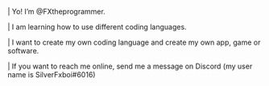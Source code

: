 | Yo! I’m @FXtheprogrammer. 

| I am learning how to use different coding languages.

| I want to create my own coding language and create my own app, game or software.

| If you want to reach me online, send me a  message on Discord (my user name is SilverFxboi#6016)

<!---
FXtheprogrammer/FXtheprogrammer is a ✨ special ✨ repository because its `README.md` (this file) appears on your GitHub profile.
You can click the Preview link to take a look at your changes.
--->
